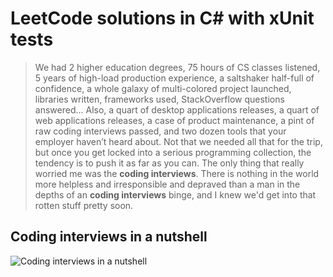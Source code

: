 # LeetCode solutions in C# with xUnit tests

> We had 2 higher education degrees, 75 hours of CS classes listened, 5 years of high-load production experience, 
> a saltshaker half-full of confidence, a whole galaxy of multi-colored project launched, libraries written, frameworks used, StackOverflow questions answered... 
> Also, a quart of desktop applications releases, a quart of web applications releases, a case of product maintenance, a pint of raw coding interviews passed, and two dozen tools that your employer haven’t heard about. 
> Not that we needed all that for the trip, but once you get locked into a serious programming collection, the tendency is to push it as far as you can. 
> The only thing that really worried me was the **coding interviews**. 
> There is nothing in the world more helpless and irresponsible and depraved than a man in the depths of an **coding interviews** binge, and I knew we'd get into that rotten stuff pretty soon.

## Coding interviews in a nutshell
![Coding interviews in a nutshell](https://user-images.githubusercontent.com/43219/48967090-b9ddd780-efdb-11e8-8768-64338214124e.gif)
